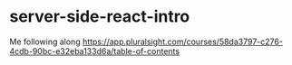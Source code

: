 # server-side-react-intro
Me following along https://app.pluralsight.com/courses/58da3797-c276-4cdb-90bc-e32eba133d6a/table-of-contents
